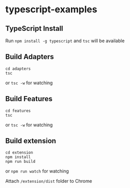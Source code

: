 # typescript-examples
## TypeScript Install
Run `npm install -g typescript` and `tsc` will be available
## Build Adapters
```
cd adapters
tsc
```
or `tsc -w` for watching
## Build Features
```
cd features
tsc
```
or `tsc -w` for watching
## Build extension 
```
cd extension
npm install
npm run build
```
or `npm run watch` for watching

Attach `/extension/dist` folder to Chrome
